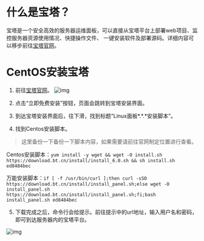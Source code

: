 # 什么是宝塔？

宝塔是一个安全高效的服务器运维面板，可以直接从宝塔平台上部署web项目、监控服务器资源使用情况、快捷操作文件、
一键安装软件及部署源码。详细内容可以移步前往[宝塔官网](https://www.bt.cn/)。

# CentOS安装宝塔

1. 前往[宝塔官网](https://www.bt.cn/)。
![img](https://img2023.cnblogs.com/blog/1699684/202212/1699684-20221214154636011-1598794222.png)

2. 点击“立即免费安装”按钮，页面会跳转到宝塔安装界面。
3. 到达宝塔安装界面后，往下滑，找到标题“Linux面板\*.\*.\*安装脚本”。
4. 找到Centos安装脚本。
> 这里备份一下备份一下脚本内容，如果需要请前往官网制定位置进行查看。

Centos安装脚本：`yum install -y wget && wget -O install.sh https://download.bt.cn/install/install_6.0.sh && sh install.sh ed8484bec`

万能安装脚本：`if [ -f /usr/bin/curl ];then curl -sSO https://download.bt.cn/install/install_panel.sh;else wget -O install_panel.sh https://download.bt.cn/install/install_panel.sh;fi;bash install_panel.sh ed8484bec`

5. 下载完成之后，命令行会给提示。前往提示中的url地址，输入用户名和密码，即可到达服务器内的宝塔平台。

![img](https://img2023.cnblogs.com/blog/1699684/202212/1699684-20221214155414044-1246398078.png)
